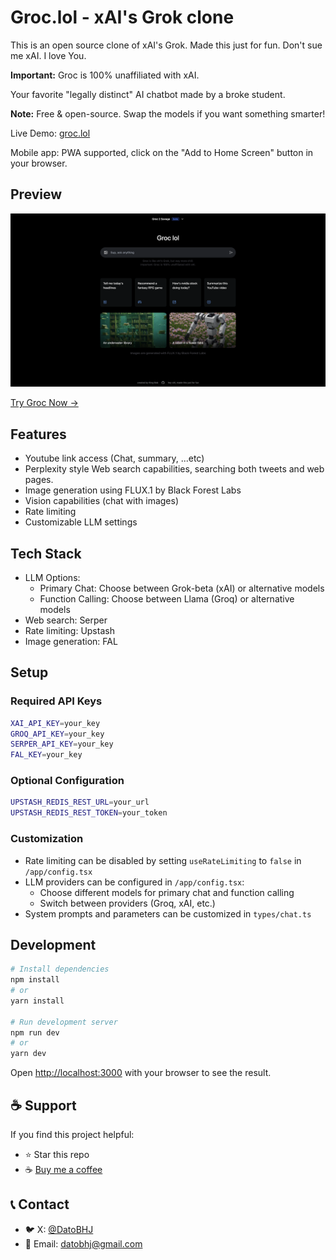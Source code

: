 # Groc.lol - xAI's Grok clone

This is an open source clone of xAI's Grok.
Made this just for fun. Don't sue me xAI. I love You.

**Important:** Groc is 100% unaffiliated with xAI.

Your favorite "legally distinct" AI chatbot made by a broke student.

**Note:** Free & open-source. Swap the models if you want something smarter!

Live Demo: [groc.lol](https://www.groc.lol)

Mobile app: PWA supported, click on the "Add to Home Screen" button in your browser.

## Preview

![Website Preview](https://github.com/DatoBHJ/grok-clone/blob/main/assets/preview.png?raw=true)

[Try Groc Now →](https://www.groc.lol)

## Features

- Youtube link access (Chat, summary, ...etc)
- Perplexity style Web search capabilities, searching both tweets and web pages.
- Image generation using FLUX.1 by Black Forest Labs
- Vision capabilities (chat with images)
- Rate limiting 
- Customizable LLM settings

## Tech Stack

- LLM Options:
  - Primary Chat: Choose between Grok-beta (xAI) or alternative models
  - Function Calling: Choose between Llama (Groq) or alternative models
- Web search: Serper
- Rate limiting: Upstash
- Image generation: FAL

## Setup

### Required API Keys

```bash
XAI_API_KEY=your_key 
GROQ_API_KEY=your_key
SERPER_API_KEY=your_key
FAL_KEY=your_key
```

### Optional Configuration

```bash
UPSTASH_REDIS_REST_URL=your_url
UPSTASH_REDIS_REST_TOKEN=your_token
```

### Customization

- Rate limiting can be disabled by setting `useRateLimiting` to `false` in `/app/config.tsx`
- LLM providers can be configured in `/app/config.tsx`:
  - Choose different models for primary chat and function calling
  - Switch between providers (Groq, xAI, etc.)
- System prompts and parameters can be customized in `types/chat.ts`

## Development

```bash
# Install dependencies
npm install
# or
yarn install

# Run development server
npm run dev
# or
yarn dev
```

Open [http://localhost:3000](http://localhost:3000) with your browser to see the result.

## ☕ Support

If you find this project helpful:
- ⭐ Star this repo
- ☕ [Buy me a coffee](https://buymeacoffee.com/KingBob)

## 📞 Contact

- 🐦 X: [@DatoBHJ](https://x.com/DatoBHJ)
- 📧 Email: datobhj@gmail.com
